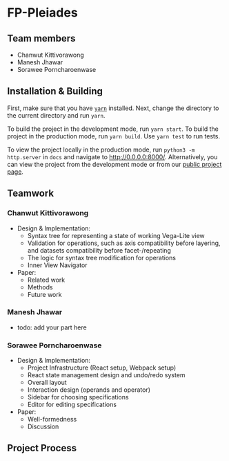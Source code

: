 # FP-Pleiades

## Team members

- Chanwut Kittivorawong
- Manesh Jhawar
- Sorawee Porncharoenwase

## Installation & Building

First, make sure that you have [`yarn`](https://yarnpkg.com/en/docs/install) installed. Next, change the directory to the current directory and run `yarn`.

To build the project in the development mode, run `yarn start`. To build the project in the production mode, run `yarn build`. Use `yarn test` to run tests.

To view the project locally in the production mode, run `python3 -m http.server` in `docs` and navigate to http://0.0.0.0:8000/. Alternatively, you can view the project from the development mode or from our [public project page](https://cse512-19s.github.io/FP-Pleiades/).

## Teamwork

### Chanwut Kittivorawong

- Design & Implementation:
  - Syntax tree for representing a state of working Vega-Lite view
  - Validation for operations, such as axis compatibility before layering, and datasets compatibility before facet-/repeating
  - The logic for syntax tree modification for operations
  - Inner View Navigator
- Paper:
  - Related work
  - Methods
  - Future work

### Manesh Jhawar

- todo: add your part here

### Sorawee Porncharoenwase

- Design & Implementation:
  - Project Infrastructure (React setup, Webpack setup)
  - React state management design and undo/redo system
  - Overall layout
  - Interaction design (operands and operator)
  - Sidebar for choosing specifications
  - Editor for editing specifications
- Paper:
  - Well-formedness
  - Discussion

## Project Process
